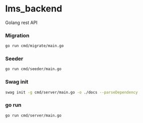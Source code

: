 # lms_backend
Golang rest API
### Migration
```bash
go run cmd/migrate/main.go
```

### Seeder
```bash
go run cmd/seeder/main.go
```
### Swag init
```bash
swag init -g cmd/server/main.go -o ./docs --parseDependency
```

### go run
```bash
go run cmd/server/main.go
```